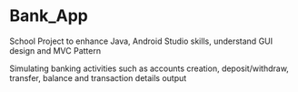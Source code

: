 # Bank_App

School Project to enhance Java, Android Studio skills, understand GUI design and MVC Pattern

Simulating banking activities such as accounts creation, deposit/withdraw, transfer, balance and transaction details output
